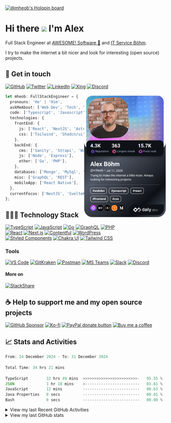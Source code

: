 [![@mheob's Holopin board](https://holopin.me/mheob)](https://holopin.io/@mheob)

# Hi there <img src="https://media.giphy.com/media/hvRJCLFzcasrR4ia7z/giphy.gif" height="32px" /> I'm Alex

Full Stack Engineer at [AWESOME! Software 🚀](https://awesome-software.de/) and
[IT Service Böhm](https://www.its-boehm.de).

I try to make the internet a bit nicer and look for interesting (open source) projects.

## 🤝 Get in touch

[![GitHub](https://img.shields.io/badge/GitHub-100000.svg?&style=for-the-badge&logo=GitHub&logoColor=white)](https://github.com/mheob)
[![Twitter](https://img.shields.io/badge/Twitter-1DA1F2.svg?&style=for-the-badge&logo=Twitter&logoColor=white)](https://twitter.com/mheob_a)
[![LinkedIn](https://img.shields.io/badge/LinkedIn-0077B5.svg?style=for-the-badge&logo=LinkedIn&logoColor=white)](https://www.linkedin.com/in/itsb)
[![Xing](https://img.shields.io/badge/Xing-006567.svg?style=for-the-badge&logo=Xing&logoColor=white)](https://www.xing.com/profile/Alexander_Boehm64)
[![Discord](https://img.shields.io/badge/Discord-5865F2.svg?style=for-the-badge&logo=Discord&logoColor=white)](https://discord.com/users/203514576841474049)

<a href="https://app.daily.dev/mheob">
  <img
    align="right"
    width="256"
    src="https://raw.githubusercontent.com/mheob/mheob/main/devcard.png"
    alt="Alexander Böhm's daily.dev Card"
  />
</a>

```ts
let mheob: FullStackEngineer = {
  pronouns: 'He' | 'Him',
  askMeAbout: ['Web Dev', 'Tech', 'Soccer', 'Open Source'],
  code: ['Typescript', 'Javascript', 'Go', 'PHP'],
  technologies: {
    frontEnd: {
      js: ['React', 'NextJS', 'Astro', 'SvelteKit'],
      css: ['Tailwind', 'Shadcn/ui', 'Chakra', 'Mantine'],
    },
    backEnd: {
      cms: ['Sanity', 'Strapi', 'WordPress'],
      js: ['Node', 'Express'],
      other: ['Go', 'PHP'],
    },
    databases: ['Mongo', 'MySql', 'PostgreSQL'],
    misc: ['GraphQL', 'REST'],
    mobileApp: ['React Native'],
  },
  currentFocus: ['NextJS', 'SvelteKit', 'Astro', 'Go'],
};
```

## 🧑🏽‍💻 Technology Stack

[![TypeScript](https://img.shields.io/badge/TypeScript-007ACC.svg?&style=for-the-badge&logo=Typescript&logoColor=white)](https://www.typescriptlang.org/)
[![JavaScript](https://img.shields.io/badge/JavaScript-F7DF1E.svg?&style=for-the-badge&logo=Javascript&logoColor=black)](https://en.wikipedia.org/wiki/JavaScript)
[![Go](https://img.shields.io/badge/Go-00ADD8.svg?style=for-the-badge&logo=Go&logoColor=white)](https://go.dev/)
[![GraphQL](https://img.shields.io/badge/GraphQL-E10098.svg?style=for-the-badge&logo=GraphQL&logoColor=white)](https://graphql.org/)
[![PHP](https://img.shields.io/badge/PHP-777BB4.svg?&style=for-the-badge&logo=PHP&logoColor=white)](https://php.net/)
\
[![React](https://img.shields.io/badge/React-20232A.svg?&style=for-the-badge&logo=React&logoColor=61DAFB)](https://reactjs.org/)
[![Next.js](https://img.shields.io/badge/Next.js-000000.svg?style=for-the-badge&logo=Next.js&logoColor=white)](https://nextjs.org/)
[![Contentful](https://img.shields.io/badge/Contentful-2478CC.svg?style=for-the-badge&logo=Contentful&logoColor=white)](https://www.contentful.com/)
[![WordPress](https://img.shields.io/badge/Wordpress-21759B.svg?style=for-the-badge&logo=Wordpress&logoColor=white)](https://wordpress.org/)
\
[![Styled Components](https://img.shields.io/badge/Styled_Components-DB7093.svg?style=for-the-badge&logo=Styled-Components&logoColor=white)](https://styled-components.com/)
[![Chakra UI](https://img.shields.io/badge/Chakra_UI-319795.svg?style=for-the-badge&logo=Chakra-UI&logoColor=white)](https://chakra-ui.com/)
[![Tailwind CSS](https://img.shields.io/badge/Tailwind_CSS-38B2AC.svg?&style=for-the-badge&logo=Tailwind-CSS&logoColor=white)](https://tailwindcss.com/)

### Tools

[![VS Code](https://img.shields.io/badge/VS_Code-007ACC.svg?&style=for-the-badge&logo=Visual-Studio-Code&logoColor=white)](https://code.visualstudio.com/)
[![GitKraken](https://img.shields.io/badge/GitKraken%2A-179287.svg?&style=for-the-badge&logo=GitKraken&logoColor=white)](https://www.gitkraken.com/invite/sPijQ3nc)
[![Postman](https://img.shields.io/badge/Postman-FF6C37.svg?&style=for-the-badge&logo=Postman&logoColor=white)](https://www.postman.com/)
[![MS Teams](https://img.shields.io/badge/MS_Teams-6264A7.svg?&style=for-the-badge&logo=microsoftteams&logoColor=white)](https://teams.microsoft.com/)
[![Slack](https://img.shields.io/badge/Slack-4A154B.svg?&style=for-the-badge&logo=Slack&logoColor=white)](https://slack.com/)
[![Discord](https://img.shields.io/badge/Discord-5865F2.svg?&style=for-the-badge&logo=Discord&logoColor=white)](https://discord.com/)

#### More on

[![StackShare](https://img.shields.io/badge/StackShare-008FF9.svg?style=for-the-badge&logo=StackShare&logoColor=white)](https://stackshare.io/mheob/general)

## ☕️ Help to support me and my open source projects

[![GitHub Sponsor](https://img.shields.io/badge/Sponsor-100000.svg?&style=for-the-badge&logo=GitHub&logoColor=white)](https://github.com/sponsors/mheob)
[![Ko-fi](https://img.shields.io/badge/ko--fi-FF5E5B.svg?style=for-the-badge&logo=ko-fi&logoColor=white)](https://ko-fi.com/mheob)
[![PayPal donate button](https://img.shields.io/badge/PayPal-00457C.svg?&style=for-the-badge&logo=PayPal&logoColor=white)](https://www.paypal.me/mheob)
[![Buy me a coffee](https://img.shields.io/badge/Buy%20me%20a%20coffee-FF813F.svg?style=for-the-badge&logo=Buy%20me%20a%20coffee&logoColor=white)](https://www.buymeacoffee.com/mheob)

## 📈 Stats and Activities

<!--START_SECTION:waka-->

```ts
From: 24 December 2024 - To: 31 December 2024

Total Time: 34 hrs 21 mins

TypeScript        32 hrs 49 mins  >>>>>>>>>>>>>>>>>>>>>>>>-   95.55 %
JSON              1 hr 18 mins    >------------------------   03.81 %
JavaScript        12 mins         -------------------------   00.63 %
Java Properties   0 secs          -------------------------   00.01 %
Bash              0 secs          -------------------------   00.00 %
```

<!--END_SECTION:waka-->

<details>
  <summary>View my last Recent GitHub Activities</summary>

  &nbsp;

  <!--START_SECTION:activity-->
1. ❗ Opened issue [#141](https://github.com/mheob/tsg-irlich-web/issues/141) in [mheob/tsg-irlich-web](https://github.com/mheob/tsg-irlich-web)
2. 💪 Opened PR [#140](https://github.com/mheob/tsg-irlich-web/pull/140) in [mheob/tsg-irlich-web](https://github.com/mheob/tsg-irlich-web)
3. ❗ Opened issue [#139](https://github.com/mheob/tsg-irlich-web/issues/139) in [mheob/tsg-irlich-web](https://github.com/mheob/tsg-irlich-web)
4. ❗ Opened issue [#138](https://github.com/mheob/tsg-irlich-web/issues/138) in [mheob/tsg-irlich-web](https://github.com/mheob/tsg-irlich-web)
5. 🎉 Merged PR [#8](https://github.com/mheob/go-bin-npm/pull/8) in [mheob/go-bin-npm](https://github.com/mheob/go-bin-npm)
  <!--END_SECTION:activity-->
</details>

<details>
  <summary>View my last GitHub stats</summary>

  &nbsp;

  <!-- [![GitHub graph](https://activity-graph.herokuapp.com/graph?username=mheob&theme=react-dark)](https://github.com/mheob) -->

  <!-- [![GitHub Stats](https://github-readme-stats.vercel.app/api?username=mheob&theme=github_dark&show_icons=true&line_height=24&count_private=true)](https://github.com/mheob) -->

  <!-- [![GitHub Top Langs](https://github-readme-stats.vercel.app/api/top-langs/?username=mheob&theme=github_dark&layout=compact&langs_count=6&hide=Inno%20Setup,C%23,Java)](https://github.com/mheob) -->

  [![GitHub Trophies](https://github-profile-trophy.vercel.app/?username=mheob&theme=darkhub&column=6&margin-w=16&margin-h=16&no-bg=true)](https://github.com/mheob)

  [![Profile Details](http://github-profile-summary-cards.vercel.app/api/cards/profile-details?username=mheob&theme=dracula)](https://github.com/mheob)

  [![Most Commit Language](http://github-profile-summary-cards.vercel.app/api/cards/most-commit-language?username=mheob&theme=dracula)](https://github.com/mheob)
  [![GitHub Stats](http://github-profile-summary-cards.vercel.app/api/cards/stats?username=mheob&theme=dracula)](https://github.com/mheob)
</details>
